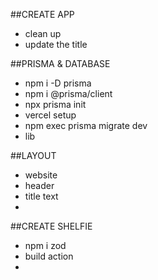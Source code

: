 ##CREATE APP
- clean up
- update the title

##PRISMA & DATABASE

- npm i -D prisma
- npm i @prisma/client
- npx prisma init
- vercel setup
- npm exec prisma migrate dev
- lib


##LAYOUT
 - website
 - header
 - title text
 -

 ##CREATE SHELFIE
 - npm i zod
 - build action
 - 